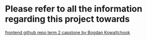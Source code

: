 # Please refer to all the information regarding this project towards 

[frontend github repo term 2 capstone by Bogdan Kowaltchook](https://github.com/EdmontDantes/term2-capstone-frontend)